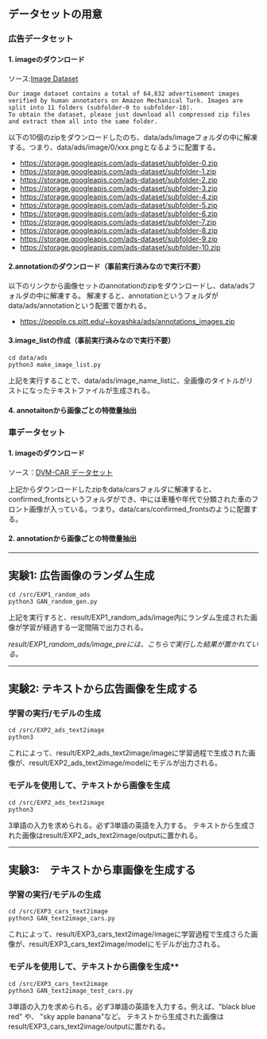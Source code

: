 ## データセットの用意


### 広告データセット


#### 1. imageのダウンロード

ソース:[Image Dataset](https://people.cs.pitt.edu/~kovashka/ads/#video)

```
Our image dataset contains a total of 64,832 advertisement images verified by human annotators on Amazon Mechanical Turk. Images are split into 11 folders (subfolder-0 to subfolder-10).
To obtain the dataset, please just download all compressed zip files and extract them all into the same folder.
```
以下の10個のzipをダウンロードしたのち、data/ads/imageフォルダの中に解凍する。つまり、data/ads/image/0/xxx.pngとなるように配置する。

* https://storage.googleapis.com/ads-dataset/subfolder-0.zip
* https://storage.googleapis.com/ads-dataset/subfolder-1.zip
* https://storage.googleapis.com/ads-dataset/subfolder-2.zip
* https://storage.googleapis.com/ads-dataset/subfolder-3.zip
* https://storage.googleapis.com/ads-dataset/subfolder-4.zip
* https://storage.googleapis.com/ads-dataset/subfolder-5.zip
* https://storage.googleapis.com/ads-dataset/subfolder-6.zip
* https://storage.googleapis.com/ads-dataset/subfolder-7.zip
* https://storage.googleapis.com/ads-dataset/subfolder-8.zip
* https://storage.googleapis.com/ads-dataset/subfolder-9.zip
* https://storage.googleapis.com/ads-dataset/subfolder-10.zip

#### 2.annotationのダウンロード（事前実行済みなので実行不要）

以下のリンクから画像セットのannotationのzipをダウンロードし、data/adsフォルダの中に解凍する。
解凍すると、annotationというフォルダがdata/ads/annotationという配置で置かれる。

* https://people.cs.pitt.edu/~kovashka/ads/annotations_images.zip


#### 3.image_listの作成（事前実行済みなので実行不要）

```
cd data/ads
python3 make_image_list.py
```

上記を実行することで、data/ads/image_name_listに、全画像のタイトルがリストになったテキストファイルが生成される。


#### 4. annotaitonから画像ごとの特徴量抽出





### 車データセット

#### 1. imageのダウンロード

ソース：[DVM-CAR データセット](https://deepvisualmarketing.github.io/)

上記からダウンロードしたzipをdata/carsフォルダに解凍すると、confirmed_frontsというフォルダができ、中には車種や年代で分類された車のフロント画像が入っている。つまり。data/cars/confirmed_frontsのように配置する。

#### 2. annotationから画像ごとの特徴量抽出




----

## 実験1: 広告画像のランダム生成



```=python
cd /src/EXP1_random_ads
python3 GAN_random_gen.py
```
上記を実行すろと、result/EXP1_random_ads/image内にランダム生成された画像が学習が経過する一定間隔で出力される。

*result/EXP1_random_ads/image_preには、こちらで実行した結果が置かれている。*


---

## 実験2: テキストから広告画像を生成する



### 学習の実行/モデルの生成

```=python
cd /src/EXP2_ads_text2image
python3 
```
これによって、result/EXP2_ads_text2image/imageに学習過程で生成された画像が、result/EXP2_ads_text2image/modelにモデルが出力される。


### モデルを使用して、テキストから画像を生成

```=python
cd /src/EXP2_ads_text2image
python3 
```
3単語の入力を求められる。必ず3単語の英語を入力する。
テキストから生成された画像はresult/EXP2_ads_text2image/outputに置かれる。


---

## 実験3:　テキストから車画像を生成する



### 学習の実行/モデルの生成

```=python
cd /src/EXP3_cars_text2image
python3 GAN_text2image_cars.py
```
これによって、result/EXP3_cars_text2image/imageに学習過程で生成さらた画像が、result/EXP3_cars_text2image/modelにモデルが出力される。



### モデルを使用して、テキストから画像を生成**

```=python
cd /src/EXP3_cars_text2image
python3 GAN_text2image_test_cars.py
```

3単語の入力を求められる。必ず3単語の英語を入力する。例えば、"black blue red" や、 "sky apple banana"など。
テキストから生成された画像はresult/EXP3_cars_text2image/outputに置かれる。
